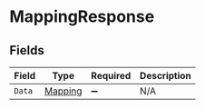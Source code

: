 # MappingResponse


## Fields

| Field                                         | Type                                          | Required                                      | Description                                   |
| --------------------------------------------- | --------------------------------------------- | --------------------------------------------- | --------------------------------------------- |
| `Data`                                        | [Mapping](../../Models/Components/Mapping.md) | :heavy_minus_sign:                            | N/A                                           |